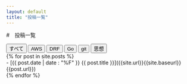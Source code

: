 ```yaml
---
layout: default
title: "投稿一覧"
---
```


#　投稿一覧

<div class="tab">
  <button class="tablinks" onclick="filterPosts('All')">すべて</button>
  <button class="tablinks" onclick="filterPosts('AWS')">AWS</button>
  <button class="tablinks" onclick="filterPosts('DRF')">DRF</button>
  <button class="tablinks" onclick="filterPosts('Go')">Go</button>
  <button class="tablinks" onclick="filterPosts('git')">git</button>
  <button class="tablinks" onclick="filterPosts('思想')">思想</button>
</div>

<div id="posts">
  {% for post in site.posts %}
    <div class="post" data-category="{{ post.category }}">
      - [{{ post.date | date : "%F" }}  {{ post.title }}]({{site.url}}{{site.baseurl}}{{post.url}})
    </div>
  {% endfor %}
</div>

<script>
function filterPosts(category) {
  var posts = document.getElementsByClassName('post');
  for (var i = 0; i < posts.length; i++) {
    var post = posts[i];
    var postCategory = post.getAttribute('data-category');
    
    if (category === 'All' || postCategory === category) {
      post.style.display = 'block';
    } else {
      post.style.display = 'none';
    }
  }
}

// 初期状態ではすべてのカテゴリの記事を表示
filterPosts('All');
</script>

